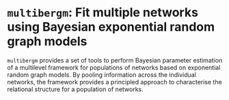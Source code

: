 # `multibergm`: Fit multiple networks using Bayesian exponential random graph models

`multibergm` provides a set of tools to perform Bayesian parameter estimation of
a multilevel framework for populations of networks based on exponential random graph models. 
By pooling information across the individual networks, the framework provides a principled approach 
to characterise the relational structure for a population of networks.
